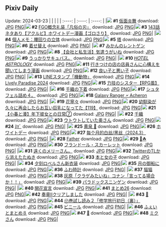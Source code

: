 ## Pixiv Daily
Update: 2024-03-23
|      |      |      |
| :----: | :----: | :----: |
|![](https://pixiv.microyu.workers.dev/c/240x480/img-master/img/2024/03/21/00/00/43/117103109_p0_master1200.jpg) **#1** [仮面炎舞](https://www.pixiv.net/artworks/117103109) download: [JPG](https://pixiv.microyu.workers.dev/img-original/img/2024/03/21/00/00/43/117103109_p0.jpg) [PNG](https://pixiv.microyu.workers.dev/img-original/img/2024/03/21/00/00/43/117103109_p0.png)|![](https://pixiv.microyu.workers.dev/c/240x480/img-master/img/2024/03/21/00/01/01/117103150_p0_master1200.jpg) **#2** [FGO概念礼装「凡俗の刃」](https://www.pixiv.net/artworks/117103150) download: [JPG](https://pixiv.microyu.workers.dev/img-original/img/2024/03/21/00/01/01/117103150_p0.jpg) [PNG](https://pixiv.microyu.workers.dev/img-original/img/2024/03/21/00/01/01/117103150_p0.png)|![](https://pixiv.microyu.workers.dev/c/240x480/img-master/img/2024/03/21/18/02/26/117119378_p0_master1200.jpg) **#3** [143話ネタあり【アクルビ】ホワイトデー漫画【ゴロさり】](https://www.pixiv.net/artworks/117119378) download: [JPG](https://pixiv.microyu.workers.dev/img-original/img/2024/03/21/18/02/26/117119378_p0.jpg) [PNG](https://pixiv.microyu.workers.dev/img-original/img/2024/03/21/18/02/26/117119378_p0.png)|
|![](https://pixiv.microyu.workers.dev/c/240x480/img-master/img/2024/03/21/06/00/07/117109246_p0_master1200.jpg) **#4** [個人メモ：腰回りの立体](https://www.pixiv.net/artworks/117109246) download: [JPG](https://pixiv.microyu.workers.dev/img-original/img/2024/03/21/06/00/07/117109246_p0.jpg) [PNG](https://pixiv.microyu.workers.dev/img-original/img/2024/03/21/06/00/07/117109246_p0.png)|![](https://pixiv.microyu.workers.dev/c/240x480/img-master/img/2024/03/22/07/30/03/117137029_p0_master1200.jpg) **#5** [塔](https://www.pixiv.net/artworks/117137029) download: [JPG](https://pixiv.microyu.workers.dev/img-original/img/2024/03/22/07/30/03/117137029_p0.jpg) [PNG](https://pixiv.microyu.workers.dev/img-original/img/2024/03/22/07/30/03/117137029_p0.png)|![](https://pixiv.microyu.workers.dev/c/240x480/img-master/img/2024/03/21/00/00/29/117103073_p0_master1200.jpg) **#6** [着せ替え](https://www.pixiv.net/artworks/117103073) download: [JPG](https://pixiv.microyu.workers.dev/img-original/img/2024/03/21/00/00/29/117103073_p0.jpg) [PNG](https://pixiv.microyu.workers.dev/img-original/img/2024/03/21/00/00/29/117103073_p0.png)|
|![](https://pixiv.microyu.workers.dev/c/240x480/img-master/img/2024/03/22/22/13/07/117154146_p0_master1200.jpg) **#7** [みかんのレントゲン](https://www.pixiv.net/artworks/117154146) download: [JPG](https://pixiv.microyu.workers.dev/img-original/img/2024/03/22/22/13/07/117154146_p0.jpg) [PNG](https://pixiv.microyu.workers.dev/img-original/img/2024/03/22/22/13/07/117154146_p0.png)|![](https://pixiv.microyu.workers.dev/c/240x480/img-master/img/2024/03/22/12/00/11/117140584_p0_master1200.jpg) **#8** [【会社と私生活】気遣うがいね](https://www.pixiv.net/artworks/117140584) download: [JPG](https://pixiv.microyu.workers.dev/img-original/img/2024/03/22/12/00/11/117140584_p0.jpg) [PNG](https://pixiv.microyu.workers.dev/img-original/img/2024/03/22/12/00/11/117140584_p0.png)|![](https://pixiv.microyu.workers.dev/c/240x480/img-master/img/2024/03/21/01/20/06/117105747_p0_master1200.jpg) **#9** [うっかりサキュバス。](https://www.pixiv.net/artworks/117105747) download: [JPG](https://pixiv.microyu.workers.dev/img-original/img/2024/03/21/01/20/06/117105747_p0.jpg) [PNG](https://pixiv.microyu.workers.dev/img-original/img/2024/03/21/01/20/06/117105747_p0.png)|
|![](https://pixiv.microyu.workers.dev/c/240x480/img-master/img/2024/03/21/00/02/04/117103261_p0_master1200.jpg) **#10** [𝐻𝑂𝑇𝐸𝐿 𝐴𝑆𝑇𝑅𝑂𝐿𝑂𝐺𝑌](https://www.pixiv.net/artworks/117103261) download: [JPG](https://pixiv.microyu.workers.dev/img-original/img/2024/03/21/00/02/04/117103261_p0.jpg) [PNG](https://pixiv.microyu.workers.dev/img-original/img/2024/03/21/00/02/04/117103261_p0.png)|![](https://pixiv.microyu.workers.dev/c/240x480/img-master/img/2024/03/21/00/25/15/117104212_p0_master1200.jpg) **#11** [行きつけの店の店員さんに心構えを聞いてしまう漫画](https://www.pixiv.net/artworks/117104212) download: [JPG](https://pixiv.microyu.workers.dev/img-original/img/2024/03/21/00/25/15/117104212_p0.jpg) [PNG](https://pixiv.microyu.workers.dev/img-original/img/2024/03/21/00/25/15/117104212_p0.png)|![](https://pixiv.microyu.workers.dev/c/240x480/img-master/img/2024/03/22/20/24/02/117150661_p0_master1200.jpg) **#12** [良い子と悪い子](https://www.pixiv.net/artworks/117150661) download: [JPG](https://pixiv.microyu.workers.dev/img-original/img/2024/03/22/20/24/02/117150661_p0.jpg) [PNG](https://pixiv.microyu.workers.dev/img-original/img/2024/03/22/20/24/02/117150661_p0.png)|
|![](https://pixiv.microyu.workers.dev/c/240x480/img-master/img/2024/03/22/00/00/44/117130179_p0_master1200.jpg) **#13** [LINEスタンプ「機動物」](https://www.pixiv.net/artworks/117130179) download: [JPG](https://pixiv.microyu.workers.dev/img-original/img/2024/03/22/00/00/44/117130179_p0.jpg) [PNG](https://pixiv.microyu.workers.dev/img-original/img/2024/03/22/00/00/44/117130179_p0.png)|![](https://pixiv.microyu.workers.dev/c/240x480/img-master/img/2024/03/22/21/30/15/117152650_p0_master1200.jpg) **#14** [Lively Paradise 2024](https://www.pixiv.net/artworks/117152650) download: [JPG](https://pixiv.microyu.workers.dev/img-original/img/2024/03/22/21/30/15/117152650_p0.jpg) [PNG](https://pixiv.microyu.workers.dev/img-original/img/2024/03/22/21/30/15/117152650_p0.png)|![](https://pixiv.microyu.workers.dev/c/240x480/img-master/img/2024/03/22/19/25/36/117148968_p0_master1200.jpg) **#15** [力技のシスター【RPG風】](https://www.pixiv.net/artworks/117148968) download: [JPG](https://pixiv.microyu.workers.dev/img-original/img/2024/03/22/19/25/36/117148968_p0.jpg) [PNG](https://pixiv.microyu.workers.dev/img-original/img/2024/03/22/19/25/36/117148968_p0.png)|
|![](https://pixiv.microyu.workers.dev/c/240x480/img-master/img/2024/03/21/18/15/12/117119942_p0_master1200.jpg) **#16** [千織の下着](https://www.pixiv.net/artworks/117119942) download: [JPG](https://pixiv.microyu.workers.dev/img-original/img/2024/03/21/18/15/12/117119942_p0.jpg) [PNG](https://pixiv.microyu.workers.dev/img-original/img/2024/03/21/18/15/12/117119942_p0.png)|![](https://pixiv.microyu.workers.dev/c/240x480/img-master/img/2024/03/21/09/35/19/117111828_p0_master1200.jpg) **#17** [シュタフェル詰め４。](https://www.pixiv.net/artworks/117111828) download: [JPG](https://pixiv.microyu.workers.dev/img-original/img/2024/03/21/09/35/19/117111828_p0.jpg) [PNG](https://pixiv.microyu.workers.dev/img-original/img/2024/03/21/09/35/19/117111828_p0.png)|![](https://pixiv.microyu.workers.dev/c/240x480/img-master/img/2024/03/22/12/44/18/117141352_p0_master1200.jpg) **#18** [Galaxy Ranger 🗲 Acheron](https://www.pixiv.net/artworks/117141352) download: [JPG](https://pixiv.microyu.workers.dev/img-original/img/2024/03/22/12/44/18/117141352_p0.jpg) [PNG](https://pixiv.microyu.workers.dev/img-original/img/2024/03/22/12/44/18/117141352_p0.png)|
|![](https://pixiv.microyu.workers.dev/c/240x480/img-master/img/2024/03/21/01/33/58/117104749_p0_master1200.jpg) **#19** [花寧々](https://www.pixiv.net/artworks/117104749) download: [JPG](https://pixiv.microyu.workers.dev/img-original/img/2024/03/21/01/33/58/117104749_p0.jpg) [PNG](https://pixiv.microyu.workers.dev/img-original/img/2024/03/21/01/33/58/117104749_p0.png)|![](https://pixiv.microyu.workers.dev/c/240x480/img-master/img/2024/03/22/00/01/30/117130280_p0_master1200.jpg) **#20** [幼馴染が久々に再会したらお互い巨乳になってた【119】](https://www.pixiv.net/artworks/117130280) download: [JPG](https://pixiv.microyu.workers.dev/img-original/img/2024/03/22/00/01/30/117130280_p0.jpg) [PNG](https://pixiv.microyu.workers.dev/img-original/img/2024/03/22/00/01/30/117130280_p0.png)|![](https://pixiv.microyu.workers.dev/c/240x480/img-master/img/2024/03/21/12/00/16/117113689_p0_master1200.jpg) **#21** [【小春と湊】年下彼女との日常⑦](https://www.pixiv.net/artworks/117113689) download: [JPG](https://pixiv.microyu.workers.dev/img-original/img/2024/03/21/12/00/16/117113689_p0.jpg) [PNG](https://pixiv.microyu.workers.dev/img-original/img/2024/03/21/12/00/16/117113689_p0.png)|
|![](https://pixiv.microyu.workers.dev/c/240x480/img-master/img/2024/03/22/19/50/52/117149626_p0_master1200.jpg) **#22** [千織](https://www.pixiv.net/artworks/117149626) download: [JPG](https://pixiv.microyu.workers.dev/img-original/img/2024/03/22/19/50/52/117149626_p0.jpg) [PNG](https://pixiv.microyu.workers.dev/img-original/img/2024/03/22/19/50/52/117149626_p0.png)|![](https://pixiv.microyu.workers.dev/c/240x480/img-master/img/2024/03/21/00/01/50/117103243_p0_master1200.jpg) **#23** [ウトウトしていた奥さん](https://www.pixiv.net/artworks/117103243) download: [JPG](https://pixiv.microyu.workers.dev/img-original/img/2024/03/21/00/01/50/117103243_p0.jpg) [PNG](https://pixiv.microyu.workers.dev/img-original/img/2024/03/21/00/01/50/117103243_p0.png)|![](https://pixiv.microyu.workers.dev/c/240x480/img-master/img/2024/03/22/09/13/09/117138252_p0_master1200.jpg) **#24** [ﾇｷﾞ](https://www.pixiv.net/artworks/117138252) download: [JPG](https://pixiv.microyu.workers.dev/img-original/img/2024/03/22/09/13/09/117138252_p0.jpg) [PNG](https://pixiv.microyu.workers.dev/img-original/img/2024/03/22/09/13/09/117138252_p0.png)|
|![](https://pixiv.microyu.workers.dev/c/240x480/img-master/img/2024/03/21/22/44/46/117127618_p0_master1200.jpg) **#25** [黄泉 🌹](https://www.pixiv.net/artworks/117127618) download: [JPG](https://pixiv.microyu.workers.dev/img-original/img/2024/03/21/22/44/46/117127618_p0.jpg) [PNG](https://pixiv.microyu.workers.dev/img-original/img/2024/03/21/22/44/46/117127618_p0.png)|![](https://pixiv.microyu.workers.dev/c/240x480/img-master/img/2024/03/22/00/00/46/117130188_p0_master1200.jpg) **#26** [ホワイトデー](https://www.pixiv.net/artworks/117130188) download: [JPG](https://pixiv.microyu.workers.dev/img-original/img/2024/03/22/00/00/46/117130188_p0.jpg) [PNG](https://pixiv.microyu.workers.dev/img-original/img/2024/03/22/00/00/46/117130188_p0.png)|![](https://pixiv.microyu.workers.dev/c/240x480/img-master/img/2024/03/21/18/36/19/117118563_p0_master1200.jpg) **#27** [每个月的白丝/黑丝（2024.3）](https://www.pixiv.net/artworks/117118563) download: [JPG](https://pixiv.microyu.workers.dev/img-original/img/2024/03/21/18/36/19/117118563_p0.jpg) [PNG](https://pixiv.microyu.workers.dev/img-original/img/2024/03/21/18/36/19/117118563_p0.png)|
|![](https://pixiv.microyu.workers.dev/c/240x480/img-master/img/2024/03/21/10/05/32/117112173_p0_master1200.jpg) **#28** [Father](https://www.pixiv.net/artworks/117112173) download: [JPG](https://pixiv.microyu.workers.dev/img-original/img/2024/03/21/10/05/32/117112173_p0.jpg) [PNG](https://pixiv.microyu.workers.dev/img-original/img/2024/03/21/10/05/32/117112173_p0.png)|![](https://pixiv.microyu.workers.dev/c/240x480/img-master/img/2024/03/21/07/27/59/117110274_p0_master1200.jpg) **#29** [🌷☘](https://www.pixiv.net/artworks/117110274) download: [JPG](https://pixiv.microyu.workers.dev/img-original/img/2024/03/21/07/27/59/117110274_p0.jpg) [PNG](https://pixiv.microyu.workers.dev/img-original/img/2024/03/21/07/27/59/117110274_p0.png)|![](https://pixiv.microyu.workers.dev/c/240x480/img-master/img/2024/03/21/07/46/15/117110499_p0_master1200.jpg) **#30** [フランドール・スカーレット](https://www.pixiv.net/artworks/117110499) download: [JPG](https://pixiv.microyu.workers.dev/img-original/img/2024/03/21/07/46/15/117110499_p0.jpg) [PNG](https://pixiv.microyu.workers.dev/img-original/img/2024/03/21/07/46/15/117110499_p0.png)|
|![](https://pixiv.microyu.workers.dev/c/240x480/img-master/img/2024/03/22/21/37/42/117152893_p0_master1200.jpg) **#31** [遠くのメリーさん。](https://www.pixiv.net/artworks/117152893) download: [JPG](https://pixiv.microyu.workers.dev/img-original/img/2024/03/22/21/37/42/117152893_p0.jpg) [PNG](https://pixiv.microyu.workers.dev/img-original/img/2024/03/22/21/37/42/117152893_p0.png)|![](https://pixiv.microyu.workers.dev/c/240x480/img-master/img/2024/03/22/12/11/16/117140823_p0_master1200.jpg) **#32** [TwitterのTLから消えたたぬき](https://www.pixiv.net/artworks/117140823) download: [JPG](https://pixiv.microyu.workers.dev/img-original/img/2024/03/22/12/11/16/117140823_p0.jpg) [PNG](https://pixiv.microyu.workers.dev/img-original/img/2024/03/22/12/11/16/117140823_p0.png)|![](https://pixiv.microyu.workers.dev/c/240x480/img-master/img/2024/03/21/00/00/51/117103126_p0_master1200.jpg) **#33** [本と女の子](https://www.pixiv.net/artworks/117103126) download: [JPG](https://pixiv.microyu.workers.dev/img-original/img/2024/03/21/00/00/51/117103126_p0.jpg) [PNG](https://pixiv.microyu.workers.dev/img-original/img/2024/03/21/00/00/51/117103126_p0.png)|
|![](https://pixiv.microyu.workers.dev/c/240x480/img-master/img/2024/03/21/07/58/36/117110630_p0_master1200.jpg) **#34** [夕刻ロベルさん新衣装](https://www.pixiv.net/artworks/117110630) download: [JPG](https://pixiv.microyu.workers.dev/img-original/img/2024/03/21/07/58/36/117110630_p0.jpg) [PNG](https://pixiv.microyu.workers.dev/img-original/img/2024/03/21/07/58/36/117110630_p0.png)|![](https://pixiv.microyu.workers.dev/c/240x480/img-master/img/2024/03/21/00/00/10/117103007_p0_master1200.jpg) **#35** [月の御船に](https://www.pixiv.net/artworks/117103007) download: [JPG](https://pixiv.microyu.workers.dev/img-original/img/2024/03/21/00/00/10/117103007_p0.jpg) [PNG](https://pixiv.microyu.workers.dev/img-original/img/2024/03/21/00/00/10/117103007_p0.png)|![](https://pixiv.microyu.workers.dev/c/240x480/img-master/img/2024/03/22/21/59/17/117153588_p0_master1200.jpg) **#36** [ふわ時計](https://www.pixiv.net/artworks/117153588) download: [JPG](https://pixiv.microyu.workers.dev/img-original/img/2024/03/22/21/59/17/117153588_p0.jpg) [PNG](https://pixiv.microyu.workers.dev/img-original/img/2024/03/22/21/59/17/117153588_p0.png)|
|![](https://pixiv.microyu.workers.dev/c/240x480/img-master/img/2024/03/21/15/24/32/117116790_p0_master1200.jpg) **#37** [猫猫](https://www.pixiv.net/artworks/117116790) download: [JPG](https://pixiv.microyu.workers.dev/img-original/img/2024/03/21/15/24/32/117116790_p0.jpg) [PNG](https://pixiv.microyu.workers.dev/img-original/img/2024/03/21/15/24/32/117116790_p0.png)|![](https://pixiv.microyu.workers.dev/c/240x480/img-master/img/2024/03/21/12/00/16/117113691_p0_master1200.jpg) **#38** [灰原「クラゲみたいね」コナン「言ってる場合か！！」](https://www.pixiv.net/artworks/117113691) download: [JPG](https://pixiv.microyu.workers.dev/img-original/img/2024/03/21/12/00/16/117113691_p0.jpg) [PNG](https://pixiv.microyu.workers.dev/img-original/img/2024/03/21/12/00/16/117113691_p0.png)|![](https://pixiv.microyu.workers.dev/c/240x480/img-master/img/2024/03/21/01/14/47/117105619_p0_master1200.jpg) **#39** [パラドックスニンゲン](https://www.pixiv.net/artworks/117105619) download: [JPG](https://pixiv.microyu.workers.dev/img-original/img/2024/03/21/01/14/47/117105619_p0.jpg) [PNG](https://pixiv.microyu.workers.dev/img-original/img/2024/03/21/01/14/47/117105619_p0.png)|
|![](https://pixiv.microyu.workers.dev/c/240x480/img-master/img/2024/03/22/00/02/53/117130371_p0_master1200.jpg) **#40** [開花宣言](https://www.pixiv.net/artworks/117130371) download: [JPG](https://pixiv.microyu.workers.dev/img-original/img/2024/03/22/00/02/53/117130371_p0.jpg) [PNG](https://pixiv.microyu.workers.dev/img-original/img/2024/03/22/00/02/53/117130371_p0.png)|![](https://pixiv.microyu.workers.dev/c/240x480/img-master/img/2024/03/21/23/54/00/117129837_p0_master1200.jpg) **#41** [まとめ26](https://www.pixiv.net/artworks/117129837) download: [JPG](https://pixiv.microyu.workers.dev/img-original/img/2024/03/21/23/54/00/117129837_p0.jpg) [PNG](https://pixiv.microyu.workers.dev/img-original/img/2024/03/21/23/54/00/117129837_p0.png)|![](https://pixiv.microyu.workers.dev/c/240x480/img-master/img/2024/03/22/00/00/19/117130091_p0_master1200.jpg) **#42** [奏章IIクリアしました](https://www.pixiv.net/artworks/117130091) download: [JPG](https://pixiv.microyu.workers.dev/img-original/img/2024/03/22/00/00/19/117130091_p0.jpg) [PNG](https://pixiv.microyu.workers.dev/img-original/img/2024/03/22/00/00/19/117130091_p0.png)|
|![](https://pixiv.microyu.workers.dev/c/240x480/img-master/img/2024/03/21/00/06/00/117103529_p0_master1200.jpg) **#43** [🎈](https://www.pixiv.net/artworks/117103529) download: [JPG](https://pixiv.microyu.workers.dev/img-original/img/2024/03/21/00/06/00/117103529_p0.jpg) [PNG](https://pixiv.microyu.workers.dev/img-original/img/2024/03/21/00/06/00/117103529_p0.png)|![](https://pixiv.microyu.workers.dev/c/240x480/img-master/img/2024/03/21/19/06/38/117120734_p0_master1200.jpg) **#44** [⑰巻試し読み２「修学旅行初日（裏）」](https://www.pixiv.net/artworks/117120734) download: [JPG](https://pixiv.microyu.workers.dev/img-original/img/2024/03/21/19/06/38/117120734_p0.jpg) [PNG](https://pixiv.microyu.workers.dev/img-original/img/2024/03/21/19/06/38/117120734_p0.png)|![](https://pixiv.microyu.workers.dev/c/240x480/img-master/img/2024/03/22/20/30/06/117150843_p0_master1200.jpg) **#45** [ビニール](https://www.pixiv.net/artworks/117150843) download: [JPG](https://pixiv.microyu.workers.dev/img-original/img/2024/03/22/20/30/06/117150843_p0.jpg) [PNG](https://pixiv.microyu.workers.dev/img-original/img/2024/03/22/20/30/06/117150843_p0.png)|
|![](https://pixiv.microyu.workers.dev/c/240x480/img-master/img/2024/03/22/16/30/13/117144948_p0_master1200.jpg) **#46** [ふぇいとまとめ８](https://www.pixiv.net/artworks/117144948) download: [JPG](https://pixiv.microyu.workers.dev/img-original/img/2024/03/22/16/30/13/117144948_p0.jpg) [PNG](https://pixiv.microyu.workers.dev/img-original/img/2024/03/22/16/30/13/117144948_p0.png)|![](https://pixiv.microyu.workers.dev/c/240x480/img-master/img/2024/03/21/01/04/42/117105365_p0_master1200.jpg) **#47** [🍮](https://www.pixiv.net/artworks/117105365) download: [JPG](https://pixiv.microyu.workers.dev/img-original/img/2024/03/21/01/04/42/117105365_p0.jpg) [PNG](https://pixiv.microyu.workers.dev/img-original/img/2024/03/21/01/04/42/117105365_p0.png)|![](https://pixiv.microyu.workers.dev/c/240x480/img-master/img/2024/03/22/00/00/45/117130181_p0_master1200.jpg) **#48** [ミクさん](https://www.pixiv.net/artworks/117130181) download: [JPG](https://pixiv.microyu.workers.dev/img-original/img/2024/03/22/00/00/45/117130181_p0.jpg) [PNG](https://pixiv.microyu.workers.dev/img-original/img/2024/03/22/00/00/45/117130181_p0.png)|
